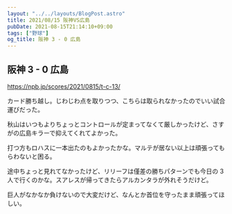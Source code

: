 ```yaml
---
layout: "../../layouts/BlogPost.astro"
title: 2021/08/15 阪神VS広島
pubDate: 2021-08-15T21:14:10+09:00
tags: ["野球"]
og_title: 阪神 3 - 0 広島
---
```


## 阪神 3 - 0 広島

https://npb.jp/scores/2021/0815/t-c-13/

カード勝ち越し。じわじわ点を取りつつ、こちらは取られなかったのでいい試合運びだった。

秋山はいつもよりちょっとコントロールが定まってなくて厳しかったけど、さすがの広島キラーで抑えてくれてよかった。

打つ方もロハスに一本出たのもよかったかな。マルテが居ない以上は頑張ってもらわないと困る。

途中ちょっと見れてなかったけど、リリーフは僅差の勝ちパターンでも今日の 3 人で行くのかな。スアレスが帰ってきたらアルカンタラが外れそうだけど。

巨人がなかなか負けないので大変だけど、なんとか首位を守ったまま頑張ってほしい。
